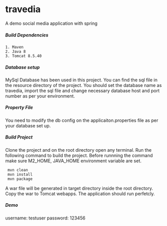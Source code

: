 # travedia
A demo social media application with spring

##### Build Dependencies
    1. Maven
    2. Java 8
    3. Tomcat 8.5.40
    
##### Database setup

MySql Database has been used in this project. You can find the sql file in the resource
directory of the project. You should set the database name as travedia, import the sql file and
change necessary database host and port number as per your environment.

##### Property File
You need to modify the db config on the applicaiton.properties file as per
your database set up.


##### Build Project

Clone the project and on the root directory open any terminal.
Run the following command to build the project. Before runnning the 
command make sure M2_HOME, JAVA_HOME environment variable are set.

     mvn clean
     mvn install
     mvn package

A war file will be generated in target directory inside the root directory.
Copy the war to Tomcat webapps. The application should run perfetcly.

##### Demo 

username: testuser
password: 123456
